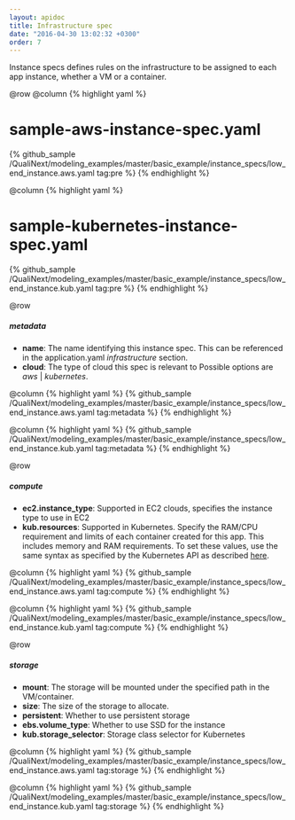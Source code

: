 ```yaml
---
layout: apidoc
title: Infrastructure spec
date: "2016-04-30 13:02:32 +0300"
order: 7
---
```

Instance specs defines rules on the infrastructure to
be assigned to each app instance, whether a VM or a container.

@row
@column
{% highlight yaml %}
# sample-aws-instance-spec.yaml
{% github_sample /QualiNext/modeling_examples/master/basic_example/instance_specs/low_end_instance.aws.yaml tag:pre %}
{% endhighlight %}

@column
{% highlight yaml %}
# sample-kubernetes-instance-spec.yaml
{% github_sample /QualiNext/modeling_examples/master/basic_example/instance_specs/low_end_instance.kub.yaml tag:pre %}
{% endhighlight %}

@row
##### metadata
- **name**: The name identifying this instance spec. This
can be referenced in the application.yaml _infrastructure_
section.
- **cloud**: The type of cloud this spec is relevant to
Possible options are _aws_ | _kubernetes_.

@column
{% highlight yaml %}
{% github_sample /QualiNext/modeling_examples/master/basic_example/instance_specs/low_end_instance.aws.yaml tag:metadata %}
{% endhighlight %}

@column
{% highlight yaml %}
{% github_sample /QualiNext/modeling_examples/master/basic_example/instance_specs/low_end_instance.kub.yaml tag:metadata %}
{% endhighlight %}

@row
##### compute
- **ec2.instance_type**: Supported in EC2 clouds, specifies the instance type to use in EC2
- **kub.resources**: Supported in Kubernetes. Specify the RAM/CPU requirement and limits of each
container created for this app. This includes memory and RAM requirements. To set these values, use the same syntax as specified by the Kubernetes API as described [here](https://kubernetes.io/docs/concepts/configuration/manage-compute-resources-container/).

@column
{% highlight yaml %}
{% github_sample /QualiNext/modeling_examples/master/basic_example/instance_specs/low_end_instance.aws.yaml tag:compute %}
{% endhighlight %}

@column
{% highlight yaml %}
{% github_sample /QualiNext/modeling_examples/master/basic_example/instance_specs/low_end_instance.kub.yaml tag:compute %}
{% endhighlight %}

@row
##### storage
- **mount**: The storage will be mounted under the specified
path in the VM/container.
- **size**: The size of the storage to allocate.
- **persistent**: Whether to use persistent storage
- **ebs.volume_type**: Whether to use SSD for the instance
- **kub.storage_selector**: Storage class selector for Kubernetes



@column
{% highlight yaml %}
{% github_sample /QualiNext/modeling_examples/master/basic_example/instance_specs/low_end_instance.aws.yaml tag:storage %}
{% endhighlight %}

@column
{% highlight yaml %}
{% github_sample /QualiNext/modeling_examples/master/basic_example/instance_specs/low_end_instance.kub.yaml tag:storage %}
{% endhighlight %}
